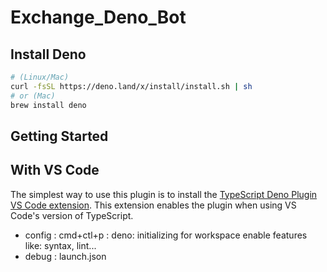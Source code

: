 # Exchange_Deno_Bot

## Install Deno

```bash 
# (Linux/Mac)
curl -fsSL https://deno.land/x/install/install.sh | sh
# or (Mac)
brew install deno
```

## Getting Started



## With VS Code
The simplest way to use this plugin is to install the [TypeScript Deno Plugin VS Code extension](https://marketplace.visualstudio.com/items?itemName=justjavac.vscode-deno). This extension enables the plugin when using VS Code's version of TypeScript.
- config : cmd+ctl+p :   deno: initializing 
  for workspace enable features like: syntax, lint...
- debug :  launch.json
